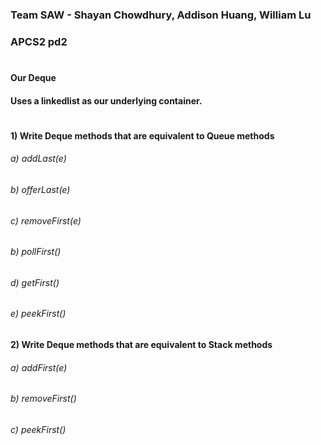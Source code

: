 ### Team SAW - Shayan Chowdhury, Addison Huang, William Lu
### APCS2 pd2
#
#### Our Deque
#### Uses a linkedlist as our underlying container.
#
#### 1) Write Deque methods that are equivalent to Queue methods
######  a) addLast(e)
######  b) offerLast(e)
######  c) removeFirst(e) 
######  b) pollFirst()
######  d) getFirst()
######  e) peekFirst()
#### 2) Write Deque methods that are equivalent to Stack methods
######  a) addFirst(e)
######  b) removeFirst()
######  c) peekFirst()

